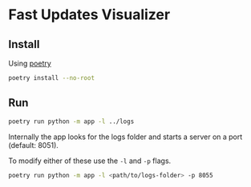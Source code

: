 # Fast Updates Visualizer

## Install

Using [poetry](https://python-poetry.org)

```bash
poetry install --no-root
```

## Run

```bash
poetry run python -m app -l ../logs
```

Internally the app looks for the logs folder and starts a server on a port (default: 8051).

To modify either of these use the `-l` and `-p` flags.

```bash
poetry run python -m app -l <path/to/logs-folder> -p 8055
```
